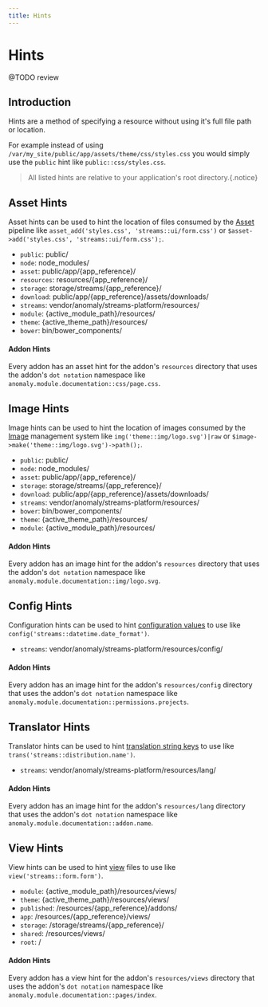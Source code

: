 ```yaml
---
title: Hints
---
```


# Hints

<div class="documentation__toc"></div>

@TODO review

## Introduction

Hints are a method of specifying a resource without using it's full file path or location.

For example instead of using `/var/my_site/public/app/assets/theme/css/styles.css` you would simply use the `public` hint like `public::css/styles.css`.

> All listed hints are relative to your application's root directory.{.notice}


## Asset Hints

Asset hints can be used to hint the location of files consumed by the [Asset](../core-concepts/asset) pipeline like `asset_add('styles.css', 'streams::ui/form.css')` or `$asset->add('styles.css', 'streams::ui/form.css');`.

- `public`: public/
- `node`: node_modules/
- `asset`: public/app/{app_reference}/
- `resources`: resources/{app_reference}/
- `storage`: storage/streams/{app_reference}/
- `download`: public/app/{app_reference}/assets/downloads/
- `streams`: vendor/anomaly/streams-platform/resources/
- `module`: {active_module_path}/resources/
- `theme`: {active_theme_path}/resources/
- `bower`: bin/bower_components/

#### Addon Hints

Every addon has an asset hint for the addon's `resources` directory that uses the addon's `dot notation` namespace like `anomaly.module.documentation::css/page.css`. 


## Image Hints

Image hints can be used to hint the location of images consumed by the [Image](../core-concepts/image) management system like `img('theme::img/logo.svg')|raw` or `$image->make('theme::img/logo.svg')->path();`.

- `public`: public/
- `node`: node_modules/
- `asset`: public/app/{app_reference}/
- `storage`: storage/streams/{app_reference}/
- `download`: public/app/{app_reference}/assets/downloads/
- `streams`: vendor/anomaly/streams-platform/resources/
- `bower`: bin/bower_components/
- `theme`: {active_theme_path}/resources/
- `module`: {active_module_path}/resources/

#### Addon Hints

Every addon has an image hint for the addon's `resources` directory that uses the addon's `dot notation` namespace like `anomaly.module.documentation::img/logo.svg`.


## Config Hints

Configuration hints can be used to hint [configuration values](../core-concepts/config) to use like `config('streams::datetime.date_format')`.

- `streams`: vendor/anomaly/streams-platform/resources/config/

#### Addon Hints

Every addon has an image hint for the addon's `resources/config` directory that uses the addon's `dot notation` namespace like `anomaly.module.documentation::permissions.projects`.


## Translator Hints

Translator hints can be used to hint [translation string keys](../core-concepts/translater) to use like `trans('streams::distribution.name')`.

- `streams`: vendor/anomaly/streams-platform/resources/lang/

#### Addon Hints

Every addon has an image hint for the addon's `resources/lang` directory that uses the addon's `dot notation` namespace like `anomaly.module.documentation::addon.name`.


## View Hints

View hints can be used to hint [view](../core-concepts/views) files to use like `view('streams::form.form')`.

- `module`: {active_module_path}/resources/views/
- `theme`: {active_theme_path}/resources/views/
- `published`: /resources/{app_reference}/addons/
- `app`: /resources/{app_reference}/views/
- `storage`: /storage/streams/{app_reference}/
- `shared`: /resources/views/
- `root`: /

#### Addon Hints

Every addon has a view hint for the addon's `resources/views` directory that uses the addon's `dot notation` namespace like `anomaly.module.documentation::pages/index`.

